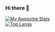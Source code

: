 ### Hi there 👋

<!--
**EhsanPazhooman/EhsanPazhooman** is a ✨ _special_ ✨ repository because its `README.md` (this file) appears on your GitHub profile.

Here are some ideas to get you started:

- 🔭 I’m currently working on ...
- 🌱 I’m currently learning ...
- 👯 I’m looking to collaborate on ...
- 🤔 I’m looking for help with ...
- 💬 Ask me about ...
- 📫 How to reach me: ...
- 😄 Pronouns: ...
- ⚡ Fun fact: ...
-->

[![My Awesome Stats](https://awesome-github-stats.azurewebsites.net/user-stats/EhsanPazhooman?cardType=github&theme=midnight-purple&preferLogin=false)](https://git.io/awesome-stats-card)<br>
[![Top Langs](https://github-readme-stats.vercel.app/api/top-langs/?username=EhsanPazhooman)](https://github.com/anuraghazra/github-readme-stats)
